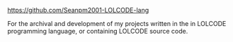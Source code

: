 https://github.com/Seanpm2001-LOLCODE-lang

For the archival and development of my projects written in the in LOLCODE programming language, or containing LOLCODE source code.

